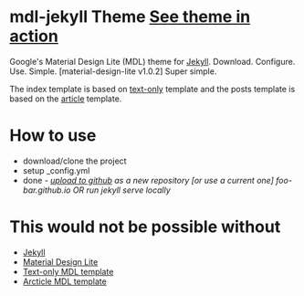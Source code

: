 # mdl-jekyll Theme [See theme in action](https://getaclue.github.io/mdl-jekyll/)
Google's Material Design Lite (MDL) theme for [Jekyll](http://jekyllrb.com/). Download. Configure. Use. Simple. [material-design-lite v1.0.2]
Super simple. 

The index template is based on [text-only](http://www.getmdl.io/templates/text-only/index.html) template and the posts template is based on the [article](http://www.getmdl.io/templates/article/index.html) template.

# How to use
  * download/clone the project
  * setup _config.yml
  * done - *[upload to github](https://pages.github.com/) as a new repository [or use a current one] foo-bar.github.io OR run jekyll serve locally*
  
# This would not be possible without
  * [Jekyll](http://jekyllrb.com/)
  * [Material Design Lite](https://github.com/google/material-design-lite)
  * [Text-only MDL template](https://github.com/google/material-design-lite/tree/master/templates/text-only)
  * [Arcticle MDL template](https://github.com/google/material-design-lite/tree/master/templates/article)
